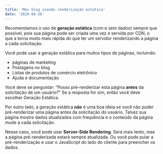 ```yaml
---
title: 'Meu blog usando renderização estatica'
date: '2020-04-26'
---
```


Recomendamos o uso de **geração estática** (com e sem dados) sempre que possível, pois sua página pode ser criada uma vez e servida por CDN, o que a torna muito mais rápida do que ter um servidor renderizando a página a cada solicitação.

Você pode usar a geração estática para muitos tipos de páginas, incluindo:

- páginas de marketing
- Postagens no blog
- Listas de produtos de comércio eletrônico
- Ajuda e documentação

Você deve se perguntar: "Posso pré-renderizar esta página **antes** da solicitação de um usuário?" Se a resposta for sim, então você deve escolher Geração Estática.

Por outro lado, a geração estática **não** é uma boa ideia se você não puder pré-renderizar uma página antes da solicitação do usuário. Talvez sua página mostre dados atualizados com frequência e o conteúdo da página mude a cada solicitação.

Nesse caso, você pode usar **Server-Side Rendering**. Será mais lento, mas a página pré-renderizada estará sempre atualizada. Ou você pode pular a pré-renderização e usar o JavaScript do lado do cliente para preencher os dados.

